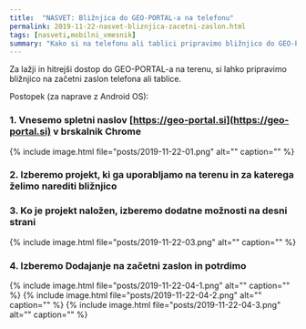 ```yaml
---
title:  "NASVET: Bližnjica do GEO-PORTAL-a na telefonu"
permalink: 2019-11-22-nasvet-bliznjica-zacetni-zaslon.html
tags: [nasveti,mobilni_vmesnik]
summary: "Kako si na telefonu ali tablici pripravimo bližnjico do GEO-PORTAL-a?"
---
```


Za lažji in hitrejši dostop do GEO-PORTAL-a na terenu, si lahko pripravimo bližnjico na začetni zaslon telefona
ali tablice.

Postopek (za naprave z Android OS):
### 1. Vnesemo spletni naslov [https://geo-portal.si](https://geo-portal.si) v brskalnik Chrome
{% include image.html file="posts/2019-11-22-01.png" alt="" caption="" %}
### 2. Izberemo projekt, ki ga uporabljamo na terenu in za katerega želimo narediti bližnjico
### 3. Ko je projekt naložen, izberemo dodatne možnosti na desni strani
{% include image.html file="posts/2019-11-22-03.png" alt="" caption="" %}
### 4. Izberemo Dodajanje na začetni zaslon in potrdimo
{% include image.html file="posts/2019-11-22-04-1.png" alt="" caption="" %}
{% include image.html file="posts/2019-11-22-04-2.png" alt="" caption="" %}
{% include image.html file="posts/2019-11-22-04-3.png" alt="" caption="" %}


